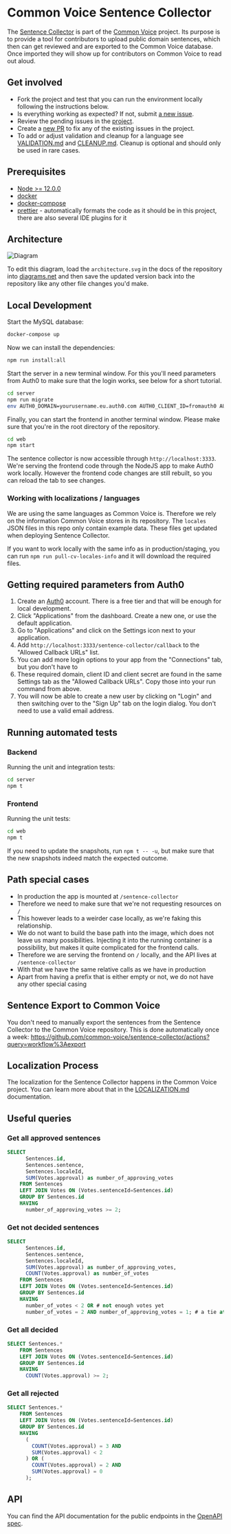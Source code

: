 # Common Voice Sentence Collector

The [Sentence Collector](https://commonvoice.mozilla.org/sentence-collector/) is part of the [Common Voice](https://commonvoice.mozilla.org/) project. Its purpose is to provide a tool for contributors to upload public domain sentences, which then can get reviewed and are exported to the Common Voice database. Once imported they will show up for contributors on Common Voice to read out aloud.

## Get involved

- Fork the project and test that you can run the environment locally following the instructions below.
- Is everything working as expected? If not, submit [a new issue](https://github.com/Common-Voice/sentence-collector/issues/new).
- Review the pending issues in the [project](https://github.com/Common-Voice/sentence-collector/projects/2).
- Create a [new PR](https://github.com/Common-Voice/sentence-collector/compare) to fix any of the existing issues in the project.
- To add or adjust validation and cleanup for a language see [VALIDATION.md](https://github.com/common-voice/sentence-collector/blob/main/server/lib/validation/VALIDATION.md) and [CLEANUP.md](https://github.com/common-voice/sentence-collector/blob/main/server/lib/cleanup/CLEANUP.md). Cleanup is optional and should only be used in rare cases.

## Prerequisites

- [Node >= 12.0.0](https://nodejs.org/en/)
- [docker](https://docs.docker.com/install/)
- [docker-compose](https://docs.docker.com/compose/install/)
- [prettier](https://prettier.io/) - automatically formats the code as it should be in this project, there are also several IDE plugins for it

## Architecture

![Diagram](docs/architecture.svg)

To edit this diagram, load the `architecture.svg` in the docs of the repository into [diagrams.net](https://app.diagrams.net/) and then save the updated version back into the repository like any other file changes you'd make.

## Local Development

Start the MySQL database:

```bash
docker-compose up
```

Now we can install the dependencies:

```bash
npm run install:all
```

Start the server in a new terminal window. For this you'll need parameters from Auth0 to make sure that the login works, see below for a short tutorial.

```bash
cd server
npm run migrate
env AUTH0_DOMAIN=yourusername.eu.auth0.com AUTH0_CLIENT_ID=fromauth0 AUTH0_CLIENT_SECRET=fromauth0 SESSION_SECRET=somerandomvalue npm start
```

Finally, you can start the frontend in another terminal window. Please make sure that you're in the root directory of the repository.

```bash
cd web
npm start
```

The sentence collector is now accessible through `http://localhost:3333`. We're serving the frontend code through the NodeJS app to make Auth0 work locally. However the frontend code changes are still rebuilt, so you can reload the tab to see changes.

### Working with localizations / languages

We are using the same languages as Common Voice is. Therefore we rely on the information Common Voice stores in its repository. The `locales` JSON files in this repo only contain example data. These files get updated when deploying Sentence Collector.

If you want to work locally with the same info as in production/staging, you can run `npm run pull-cv-locales-info` and it will download the required files.

## Getting required parameters from Auth0

1. Create an [Auth0](https://auth0.com/) account. There is a free tier and that will be enough for local development.
2. Click "Applications" from the dashboard. Create a new one, or use the default application.
3. Go to "Applications" and click on the Settings icon next to your application.
4. Add `http://localhost:3333/sentence-collector/callback` to the "Allowed Callback URLs" list.
5. You can add more login options to your app from the "Connections" tab, but you don't have to
6. These required domain, client ID and client secret are found in the same Settings tab as the "Allowed Callback URLs". Copy those into your run command from above.
7. You will now be able to create a new user by clicking on "Login" and then switching over to the "Sign Up" tab on the login dialog. You don't need to use a valid email address.

## Running automated tests

### Backend

Running the unit and integration tests:

```bash
cd server
npm t
```

### Frontend

Running the unit tests:

```bash
cd web
npm t
```

If you need to update the snapshots, run `npm t -- -u`, but make sure that the new snapshots indeed match the expected outcome.

## Path special cases

- In production the app is mounted at `/sentence-collector`
- Therefore we need to make sure that we're not requesting resources on `/`
- This however leads to a weirder case locally, as we're faking this relationship.
- We do not want to build the base path into the image, which does not leave us many possibilities. Injecting it into the running container is a possibility, but makes it quite complicated for the frontend calls.
- Therefore we are serving the frontend on `/` locally, and the API lives at `/sentence-collector`
- With that we have the same relative calls as we have in production
- Apart from having a prefix that is either empty or not, we do not have any other special casing

## Sentence Export to Common Voice

You don't need to manually export the sentences from the Sentence Collector to the Common Voice repository. This is done automatically once a week: https://github.com/common-voice/sentence-collector/actions?query=workflow%3Aexport

## Localization Process

The localization for the Sentence Collector happens in the Common Voice project. You can learn more about that in the [LOCALIZATION.md](https://github.com/common-voice/sentence-collector/blob/main/LOCALIZATION.md) documentation.

## Useful queries

### Get all approved sentences

```sql
SELECT
      Sentences.id,
      Sentences.sentence,
      Sentences.localeId,
      SUM(Votes.approval) as number_of_approving_votes
    FROM Sentences
    LEFT JOIN Votes ON (Votes.sentenceId=Sentences.id)
    GROUP BY Sentences.id
    HAVING
      number_of_approving_votes >= 2;
```

### Get not decided sentences

```sql
SELECT
      Sentences.id,
      Sentences.sentence,
      Sentences.localeId,
      SUM(Votes.approval) as number_of_approving_votes,
      COUNT(Votes.approval) as number_of_votes
    FROM Sentences
    LEFT JOIN Votes ON (Votes.sentenceId=Sentences.id)
    GROUP BY Sentences.id
    HAVING
      number_of_votes < 2 OR # not enough votes yet
      number_of_votes = 2 AND number_of_approving_votes = 1; # a tie at one each
```

### Get all decided

```sql
SELECT Sentences.*
    FROM Sentences
    LEFT JOIN Votes ON (Votes.sentenceId=Sentences.id)
    GROUP BY Sentences.id
    HAVING
      COUNT(Votes.approval) >= 2;
```

### Get all rejected

```sql
SELECT Sentences.*
    FROM Sentences
    LEFT JOIN Votes ON (Votes.sentenceId=Sentences.id)
    GROUP BY Sentences.id
    HAVING
      (
        COUNT(Votes.approval) = 3 AND
        SUM(Votes.approval) < 2
      ) OR (
        COUNT(Votes.approval) = 2 AND
        SUM(Votes.approval) = 0
      );
```

## API

You can find the API documentation for the public endpoints in the [OpenAPI spec](https://commonvoice.mozilla.org/sentence-collector/api/).
